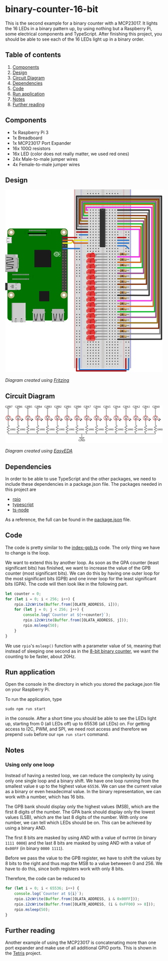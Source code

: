 # binary-counter-16-bit
This is the second example for a binary counter with a MCP23017.
It lights the 16 LEDs in a binary pattern up, by using nothing but a Raspberry Pi, some electrical components and 
TypeScript.
After finishing this project, you should be able to see each of the 16 LEDs
light up in a binary order.

## Table of contents
1. [Components](#components)
2. [Design](#design)
3. [Circuit Diagram](#circuit-diagram)
4. [Dependencies](#dependencies)
5. [Code](#code)
6. [Run application](#run-application)
7. [Notes](#notes)
8. [Further reading](#further-reading)

## Components
- 1x Raspberry Pi 3
- 1x Breadboard
- 1x MCP23017 Port Expander
- 16x 100&Omega; resistors
- 16x LED (color does not really matter, we used red ones)
- 24x Male-to-male jumper wires
- 4x Female-to-male jumper wires

## Design
![Fritzing diagram of the 16-bit binary counter example](./images/binary-counter-16bit.svg)

*Diagram created using [Fritzing](https://fritzing.org/home/)*

## Circuit Diagram

![Circuit diagram of the 16-bit binary counter example](./images/binary-counter-16bit.circuit.svg)

*Diagram created using [EasyEDA](https://easyeda.com/)*

## Dependencies
In order to be able to use TypeScript and the other packages, we need to include these dependencies in a package.json file.
The packages needed in this project are

- [rpio](https://www.npmjs.com/package/rpio)
- [typescript](https://www.npmjs.com/package/typescript)
- [ts-node](https://www.npmjs.com/package/ts-node)

As a reference, the full can be found in the [package.json](./package.json) file.

## Code
The code is pretty similar to the [index-gpb.ts](../src/index-gpb.ts) code.
The only thing we have to change is the loop.

We want to extend this by another loop. As soon as the GPA counter (least significant bits) has finished, we want to 
increase the value of the GPB counter (most significant bits).
We can do this by having one outer loop for the most significant bits (GPB) and one inner loop for the least significant 
bits (GPA).
The code will then look like in the following part.
```typescript
let counter = 0;
for (let i = 0; i < 256; i++) {
    rpio.i2cWrite(Buffer.from([OLATB_ADDRESS, i]));
    for (let j = 0; j < 256; j++) {
        console.log(`Counter at ${++counter}`);
        rpio.i2cWrite(Buffer.from([OLATA_ADDRESS, j]));
        rpio.msleep(50);
    }
}
```
We use `rpio`'s `msleep()` function with a parameter value of `50`, meaning that instead of sleeping one second as in
the [8-bit binary counter](..), we want the counting to be faster, about 20Hz. 

## Run application
Open the console in the directory in which you stored the package.json file on your Raspberry Pi.

To run the application, type
```shell script
sudo npm run start
```
in the console.
After a short time you should be able to see the LEDs light up, starting from 0 (all LEDs off) up to 65536 (all LEDs) on.
For getting access to I2C, PWM, and SPI, we need root access and therefore we prepend `sudo` before our `npm run start` 
command.

## Notes
### Using only one loop
Instead of having a nested loop, we can reduce the complexity by using only one single loop and a binary shift.
We have one loop running from the smallest value `0` up to the highest value `65536`.
We can use the current value as a binary or even hexadecimal value. In the binary representation, we can work with a number,
which has 16 bits.

The GPB bank should display only the highest values (MSB), which are the first 8 digits of the number.
The GPA bank should display only the lowest values (LSB), which are the last 8 digits of the number.
With only one number, we can tell which LEDs should be on.
This can be achieved by using a binary AND.

The first 8 bits are masked by using AND with a value of `0xFF00` (in binary `1111 0000`) and the last 8 bits 
are masked by using AND with a value of `0x00FF` (in binary `0000 1111`).

Before we pass the value to the GPB register, we have to shift the values by 8 bits to the right and thus map the MSB 
to a value betweeen 0 and 256. We have to do this, since both registers work with only 8 bits.

Therefore, the code can be reduced to
```typescript
for (let i = 0; i < 65536; i++) {
    console.log(`Counter at ${i}`);
    rpio.i2cWrite(Buffer.from([OLATA_ADDRESS, i & 0x00FF]));        
    rpio.i2cWrite(Buffer.from([OLATB_ADDRESS, (i & 0xFF00) >> 8]));
    rpio.msleep(50);
}
```

## Further reading
Another example of using the MCP23017 is concatenating more than one port expander and make use of all additional GPIO 
ports. This is shown in the [Tetris](../../tetris) project.
